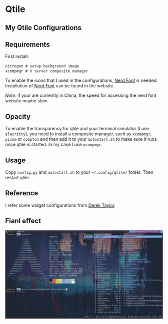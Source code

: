 # Qtile
My Qtile Configurations
----------
## Requirements
First install:
```
nitrogen # setup background image
xcompmgr # X server composite manager
```

To enable the icons that I used in the configurations, [Nerd Font](https://www.nerdfonts.com/) is needed. Installation of [Nerd Font](https://www.nerdfonts.com/) can be found in the website.

*Note*: if your are currently in China, the speed for accessing the nerd font website maybe slow.

## Opacity
To enable the transparency for qtile and your terminal simulator (I use ```alacritty```), you need to install a composite manager, such as ```xcompmgr```, ```picom``` or ```compton``` and then add it to your ```autostart.sh``` to make sure it runs once qtile is started. In my case I use ```xcompmgr```.

## Usage
Copy ```config.py``` and ```autostart.sh``` to your ```~/.config/qtile/``` folder. Then restart qtile.

## Reference
I refer some widget configurations from [Derek Taylor](https://gitlab.com/dwt1/dotfiles/-/blob/master/.config/qtile/config.py).

## Fianl effect

![my-qtile](./img/qtile.png)
